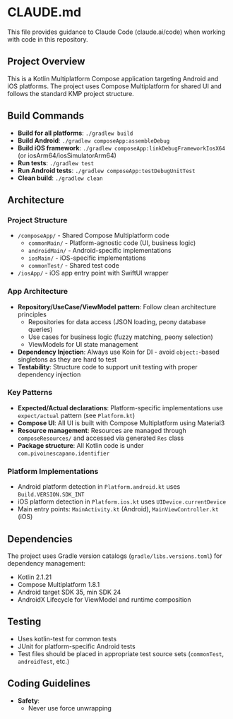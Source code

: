 # CLAUDE.md

This file provides guidance to Claude Code (claude.ai/code) when working with code in this repository.

## Project Overview

This is a Kotlin Multiplatform Compose application targeting Android and iOS platforms. The project uses Compose Multiplatform for shared UI and follows the standard KMP project structure.

## Build Commands

- **Build for all platforms**: `./gradlew build`
- **Build Android**: `./gradlew composeApp:assembleDebug`
- **Build iOS framework**: `./gradlew composeApp:linkDebugFrameworkIosX64` (or iosArm64/iosSimulatorArm64)
- **Run tests**: `./gradlew test`
- **Run Android tests**: `./gradlew composeApp:testDebugUnitTest`
- **Clean build**: `./gradlew clean`

## Architecture

### Project Structure
- `/composeApp/` - Shared Compose Multiplatform code
  - `commonMain/` - Platform-agnostic code (UI, business logic)
  - `androidMain/` - Android-specific implementations
  - `iosMain/` - iOS-specific implementations
  - `commonTest/` - Shared test code
- `/iosApp/` - iOS app entry point with SwiftUI wrapper

### App Architecture
- **Repository/UseCase/ViewModel pattern**: Follow clean architecture principles
  - Repositories for data access (JSON loading, peony database queries)
  - Use cases for business logic (fuzzy matching, peony selection)
  - ViewModels for UI state management
- **Dependency Injection**: Always use Koin for DI - avoid `object:`-based singletons as they are hard to test
- **Testability**: Structure code to support unit testing with proper dependency injection

### Key Patterns
- **Expected/Actual declarations**: Platform-specific implementations use `expect/actual` pattern (see `Platform.kt`)
- **Compose UI**: All UI is built with Compose Multiplatform using Material3
- **Resource management**: Resources are managed through `composeResources/` and accessed via generated `Res` class
- **Package structure**: All Kotlin code is under `com.pivoinescapano.identifier`

### Platform Implementations
- Android platform detection in `Platform.android.kt` uses `Build.VERSION.SDK_INT`
- iOS platform detection in `Platform.ios.kt` uses `UIDevice.currentDevice`
- Main entry points: `MainActivity.kt` (Android), `MainViewController.kt` (iOS)

## Dependencies

The project uses Gradle version catalogs (`gradle/libs.versions.toml`) for dependency management:
- Kotlin 2.1.21
- Compose Multiplatform 1.8.1
- Android target SDK 35, min SDK 24
- AndroidX Lifecycle for ViewModel and runtime composition

## Testing

- Uses kotlin-test for common tests
- JUnit for platform-specific Android tests
- Test files should be placed in appropriate test source sets (`commonTest`, `androidTest`, etc.)

## Coding Guidelines

- **Safety**: 
  - Never use force unwrapping